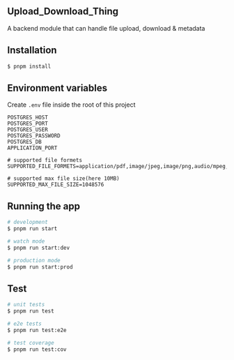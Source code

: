 ## Upload_Download_Thing

A backend module that can handle file upload, download & metadata

## Installation

```bash
$ pnpm install
```

## Environment variables

Create `.env` file inside the root of this project

```
POSTGRES_HOST
POSTGRES_PORT
POSTGRES_USER
POSTGRES_PASSWORD
POSTGRES_DB
APPLICATION_PORT

# supported file formets
SUPPORTED_FILE_FORMETS=application/pdf,image/jpeg,image/png,audio/mpeg,video/mp4

# supported max file size(here 10MB)
SUPPORTED_MAX_FILE_SIZE=1048576
```

## Running the app

```bash
# development
$ pnpm run start

# watch mode
$ pnpm run start:dev

# production mode
$ pnpm run start:prod
```

## Test

```bash
# unit tests
$ pnpm run test

# e2e tests
$ pnpm run test:e2e

# test coverage
$ pnpm run test:cov
```

